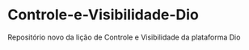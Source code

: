# Controle-e-Visibilidade-Dio
Repositório novo da lição de Controle e Visibilidade da plataforma Dio
